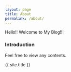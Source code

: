 ```yaml
---
layout: page
title: About
permalink: /about/
---
```


Hello!! 
Welcome to My Blog!!!

### Introduction

Feel free to view any contents.

{{ site.title }}
